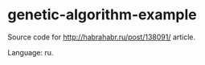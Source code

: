 # genetic-algorithm-example

Source code for http://habrahabr.ru/post/138091/ article.

Language: ru.
